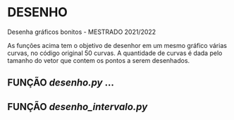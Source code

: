 # DESENHO

Desenha gráficos bonitos - MESTRADO 2021/2022

As funções acima tem o objetivo de desenhor em um mesmo gráfico várias curvas, no código original 50 curvas. A quantidade de curvas é dada pelo tamanho do vetor que contem os pontos a serem desenhados.

## FUNÇÃO _desenho.py_ ...

## FUNÇÃO _desenho_intervalo.py_
